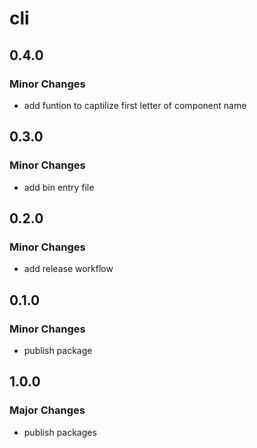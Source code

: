 # cli

## 0.4.0

### Minor Changes

- add funtion to captilize first letter of component name

## 0.3.0

### Minor Changes

- add bin entry file

## 0.2.0

### Minor Changes

- add release workflow

## 0.1.0

### Minor Changes

- publish package

## 1.0.0

### Major Changes

- publish packages
